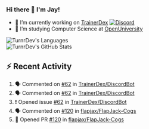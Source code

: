 ### Hi there 👋 I'm Jay!

- 🔭 I’m currently working on [TrainerDex](https://www.github.com/TrainerDex) [![Discord](https://discordapp.com/api/v6/guilds/364313717720219651/widget.png?style=shield)](http://discord.trainerdex.co.uk/)
- 🤔 I’m studying Computer Science at [OpenUniversity](http://www.open.ac.uk/courses/computing-it/degrees/bsc-computing-it-software-q62-soft)

![TurnrDev's Languages](https://github-readme-stats.vercel.app/api/top-langs/?username=TurnrDev&layout=compact&hide_border=true&title_color=1fa6aa&text_color=233247)
<br>
![TurnrDev's GitHub Stats](https://github-readme-stats.vercel.app/api?username=TurnrDev&show_icons=true&hide_border=true&count_private=true&include_all_commits=true&icon_color=1fa6aa&title_color=1fa6aa&text_color=233247)
<br>

## :zap: Recent Activity

<!--START_SECTION:activity-->
1. 🗣 Commented on [#62](https://github.com/TrainerDex/DiscordBot/issues/62) in [TrainerDex/DiscordBot](https://github.com/TrainerDex/DiscordBot)
2. 🗣 Commented on [#62](https://github.com/TrainerDex/DiscordBot/issues/62) in [TrainerDex/DiscordBot](https://github.com/TrainerDex/DiscordBot)
3. ❗️ Opened issue [#62](https://github.com/TrainerDex/DiscordBot/issues/62) in [TrainerDex/DiscordBot](https://github.com/TrainerDex/DiscordBot)
4. 🗣 Commented on [#120](https://github.com/flapjax/FlapJack-Cogs/issues/120) in [flapjax/FlapJack-Cogs](https://github.com/flapjax/FlapJack-Cogs)
5. 💪 Opened PR [#120](https://github.com/flapjax/FlapJack-Cogs/pull/120) in [flapjax/FlapJack-Cogs](https://github.com/flapjax/FlapJack-Cogs)
<!--END_SECTION:activity-->
